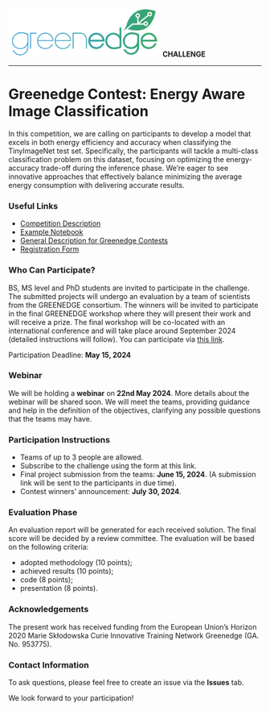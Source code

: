 <img src="greenedge.png" height=100> **CHALLENGE**

---


# Greenedge Contest: Energy Aware Image Classification

In this competition, we are calling on participants to develop a model that excels in both energy efficiency and accuracy when classifying the TinyImageNet test set. Specifically, the participants will tackle a multi-class classification problem on this dataset, focusing on optimizing the energy-accuracy trade-off during the inference phase. We’re eager to see innovative approaches that effectively balance minimizing the average energy consumption with delivering accurate results.

### Useful Links

* [Competition Description](Competition_Description.pdf)
* [Example Notebook](greenedge_challenge.ipynb)
* [General Description for Greenedge Contests](https://greenedge-itn.eu/contest/)
* [Registration Form](https://docs.google.com/forms/d/1yRJeGClPCQ2gYcFEnlYAFMhkZ9-wMnOJwHa8VXHpn6M/)

### Who Can Participate?

BS, MS level and PhD students are invited to participate in the challenge. The submitted projects will undergo an evaluation by a team of scientists from the GREENEDGE consortium. The winners will be invited to participate in the final GREENEDGE workshop where they will present their work and will receive a prize. The final workshop will be co-located with an international conference and will take place around September 2024 (detailed instructions will follow). You can participate via [this link](https://docs.google.com/forms/d/1yRJeGClPCQ2gYcFEnlYAFMhkZ9-wMnOJwHa8VXHpn6M/).

Participation Deadline: **May 15, 2024**

### Webinar
We will be holding a **webinar** on **22nd May 2024**. More details about the webinar will be shared soon. We will meet the teams, providing guidance and help in the definition of the objectives, clarifying any possible questions that the teams may have.


### Participation Instructions

* Teams of up to 3 people are allowed. 
* Subscribe to the challenge using the form at this link.
* Final project submission from the teams: **June 15, 2024**. (A submission link will be sent to the participants in due time).
* Contest winners’ announcement: **July 30, 2024**.

### Evaluation Phase
An evaluation report will be generated for each received solution. The final score will be decided by a review committee.
The evaluation will be based on the following criteria:
* adopted methodology (10 points);
* achieved results (10 points);
* code (8 points);
* presentation (8 points).

### Acknowledgements
The present work has received funding from the European Union’s Horizon 2020 Marie Skłodowska Curie Innovative Training Network Greenedge (GA. No. 953775).

### Contact Information

To ask questions, please feel free to create an issue via the **Issues** tab.



We look forward to your participation!
